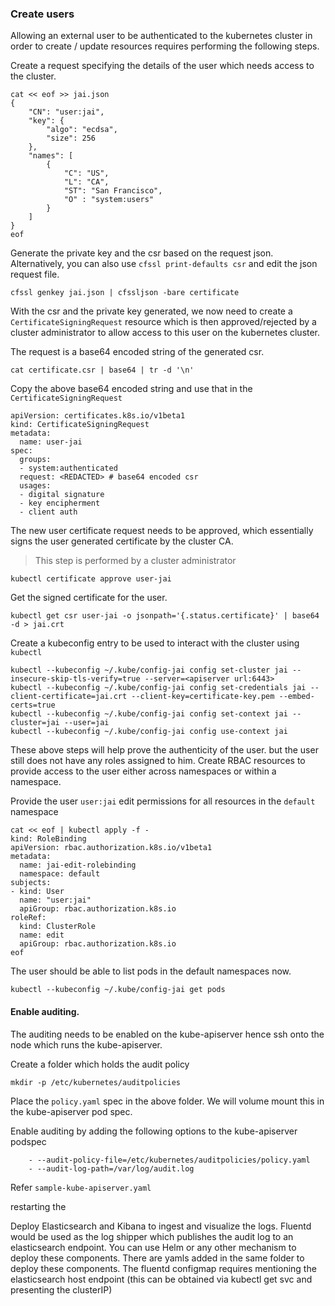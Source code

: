 
### Create users

Allowing an external user to be authenticated to the kubernetes cluster in order to create / update resources requires performing the following steps. 

Create a request specifying the details of the user which needs access to the cluster.  
```
cat << eof >> jai.json
{
    "CN": "user:jai",
    "key": {
        "algo": "ecdsa",
        "size": 256
    },
    "names": [
        {
            "C": "US",
            "L": "CA",
            "ST": "San Francisco",
            "O" : "system:users"
        }
    ]
}
eof
```
Generate the private key and the csr based on the request json. Alternatively, you can also use `cfssl print-defaults csr` and edit the json request file.  

```
cfssl genkey jai.json | cfssljson -bare certificate
```

With the csr and the private key generated, we now need to create a `CertificateSigningRequest` resource which is then approved/rejected by a cluster administrator to allow access to this user on the kubernetes cluster. 

The request is a base64 encoded string of the generated csr. 
```
cat certificate.csr | base64 | tr -d '\n'
```

Copy the above base64 encoded string and use that in the `CertificateSigningRequest`
```
apiVersion: certificates.k8s.io/v1beta1
kind: CertificateSigningRequest
metadata:
  name: user-jai
spec:
  groups:
  - system:authenticated
  request: <REDACTED> # base64 encoded csr
  usages:
  - digital signature
  - key encipherment
  - client auth
```

The new user certificate request needs to be approved, which essentially signs the user generated certificate by the cluster CA. 

> This step is performed by a cluster administrator

```
kubectl certificate approve user-jai
```

Get the signed certificate for the user. 
```
kubectl get csr user-jai -o jsonpath='{.status.certificate}' | base64 -d > jai.crt
```

Create a kubeconfig entry to be used to interact with the cluster using `kubectl` 
```
kubectl --kubeconfig ~/.kube/config-jai config set-cluster jai --insecure-skip-tls-verify=true --server=<apiserver url:6443>
kubectl --kubeconfig ~/.kube/config-jai config set-credentials jai --client-certificate=jai.crt --client-key=certificate-key.pem --embed-certs=true
kubectl --kubeconfig ~/.kube/config-jai config set-context jai --cluster=jai --user=jai
kubectl --kubeconfig ~/.kube/config-jai config use-context jai
```

These above steps will help prove the authenticity of the user. but the user still does not have any roles assigned to him. 
Create RBAC resources to provide access to the user either across namespaces or within a namespace. 

Provide the user `user:jai` edit permissions for all resources in the `default` namespace

```
cat << eof | kubectl apply -f -
kind: RoleBinding
apiVersion: rbac.authorization.k8s.io/v1beta1
metadata:
  name: jai-edit-rolebinding
  namespace: default
subjects:
- kind: User
  name: "user:jai"
  apiGroup: rbac.authorization.k8s.io
roleRef:
  kind: ClusterRole
  name: edit
  apiGroup: rbac.authorization.k8s.io
eof
```

The user should be able to list pods in the default namespaces now. 
```
kubectl --kubeconfig ~/.kube/config-jai get pods
```

#### Enable auditing. 
The auditing needs to be enabled on the kube-apiserver hence ssh onto the node which runs the kube-apiserver. 

Create a folder which holds the audit policy 
```
mkdir -p /etc/kubernetes/auditpolicies
```
Place the `policy.yaml` spec in the above folder. We will volume mount this in the kube-apiserver pod spec. 

Enable auditing by adding the following options to the kube-apiserver podspec

```
    - --audit-policy-file=/etc/kubernetes/auditpolicies/policy.yaml
    - --audit-log-path=/var/log/audit.log
```

Refer `sample-kube-apiserver.yaml`

restarting the 


Deploy Elasticsearch and Kibana to ingest and visualize the logs. Fluentd would be used as the log shipper which publishes the audit log to an elasticsearch endpoint. You can use Helm or any other mechanism to deploy these components. 
There are yamls added in the same folder to deploy these components. The fluentd configmap requires mentioning the elasticsearch host endpoint (this can be obtained via kubectl get svc and presenting the clusterIP)